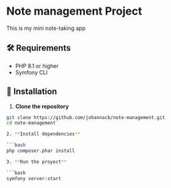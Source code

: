 # Note management Project

This is my mini note-taking app

## 🛠 Requirements

- PHP 8.1 or higher
- Symfony CLI

## 🚀 Installation

1. **Clone the repository**

```bash
git clone https://github.com/johannacb/note-management.git
cd note-management

2. **Install dependencies**

```bash
php composer.phar install

3. **Run the proyect**

```bash
symfony server:start


